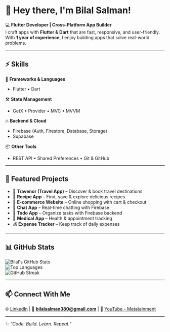 # 👋 Hey there, I'm Bilal Salman!  

💻 **Flutter Developer | Cross-Platform App Builder**  
I craft apps with **Flutter & Dart** that are fast, responsive, and user-friendly.  
With **1 year of experience**, I enjoy building apps that solve real-world problems.  

---

## ⚡ Skills  

🚀 **Frameworks & Languages**  
- Flutter • Dart  

🛠 **State Management**  
- GetX • Provider • MVC • MVVM  

🔥 **Backend & Cloud**  
- Firebase (Auth, Firestore, Database, Storage)  
- Supabase  

📦 **Other Tools**  
- REST API • Shared Preferences • Git & GitHub  

---

## 🌟 Featured Projects  

- 🧳 **Travenor (Travel App)** – Discover & book travel destinations  
- 🍲 **Recipe App** – Find, save & explore delicious recipes  
- 🛒 **E-commerce Website** – Online shopping with cart & checkout  
- 💬 **Chat App** – Real-time chatting with Firebase  
- 📝 **Todo App** – Organize tasks with Firebase backend  
- 💊 **Medical App** – Health & appointment tracking  
- 💰 **Expense Tracker** – Keep track of daily expenses  

---

## 📊 GitHub Stats  

![Bilal's GitHub Stats](https://github-readme-stats.vercel.app/api?username=yourusername&show_icons=true&theme=tokyonight)  
![Top Languages](https://github-readme-stats.vercel.app/api/top-langs/?username=yourusername&layout=compact&theme=tokyonight)  
![GitHub Streak](https://github-readme-streak-stats.herokuapp.com/?user=yourusername&theme=tokyonight)  

---

## 📫 Connect With Me  

🌐 [LinkedIn](https://www.linkedin.com/in/bilal-salman) | 📧 **bilalsalman380@gmail.com** | 🎥 [YouTube - Metatainment](https://www.youtube.com/@Metatainment)  

---

✨ _“Code. Build. Learn. Repeat.”_  
